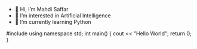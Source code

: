 - 👋 Hi, I’m Mahdi Saffar
- 👀 I’m interested in Artificial Intelligence
- 🌱 I’m currently learning Python

#include <iostream>
using namespace std;
int main()
{
	cout << "Hello World";
	return 0;
}
